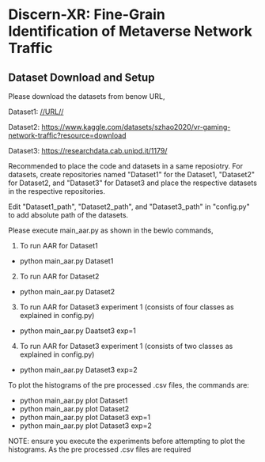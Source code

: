 # Discern-XR: Fine-Grain Identification of Metaverse Network Traffic

## Dataset Download and Setup

Please download the datasets from benow URL,

Dataset1: [//URL//](https://ieee-dataport.org/documents/metaverse-network-traffic-classification-and-prediction)

Dataset2: https://www.kaggle.com/datasets/szhao2020/vr-gaming-network-traffic?resource=download

Dataset3: https://researchdata.cab.unipd.it/1179/

Recommended to place the code and datasets in a same reposiotry.
For datasets, create repositories named "Dataset1" for the Dataset1, "Dataset2" for Dataset2, and "Dataset3" for Dataset3 and place the respective datasets in the respective repositories.

Edit "Dataset1_path", "Dataset2_path", and "Dataset3_path" in "config.py" to add absolute path of the datasets.

Please execute main_aar.py as shown in the bewlo commands,

1) To run AAR for Dataset1
* python main_aar.py Dataset1
2) To run AAR for Dataset2
* python main_aar.py Dataset2
3) To run AAR for Dataset3 experiment 1 (consists of four classes as explained in config.py)
* python main_aar.py Daatset3 exp=1
4) To run AAR for Dataset3 experiment 1 (consists of two classes as explained in config.py)
* python main_aar.py Dataset3 exp=2

To plot the histograms of the pre processed .csv files, the commands are:

- python main_aar.py plot Dataset1
- python main_aar.py plot Dataset2
- python main_aar.py plot Dataset3 exp=1
- python main_aar.py plot Dataset3 exp=2

NOTE: ensure you execute the experiments before attempting to plot the histograms. As the pre processed .csv files are required
